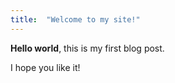 ```yaml
---
title:  "Welcome to my site!"
---
```


**Hello world**, this is my first blog post.

I hope you like it!
